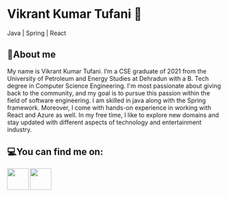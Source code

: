 # Vikrant Kumar Tufani 🙂

Java | Spring | React

<!--![](https://github-readme-stats.vercel.app/api?username=VikrantTufani1999&show_icons=true&line_height=30)-->

## 🧐About me 

My name is Vikrant Kumar Tufani. I’m a CSE graduate of 2021 from the University of Petroleum and Energy Studies at Dehradun with a B. Tech degree in Computer Science Engineering. I'm most passionate about giving back to the community, and my goal is to pursue this passion within the field of software engineering. 
I am skilled in java along with the Spring framework. Moreover, I come with hands-on experience in working with React and Azure as well. In my free time, I like to explore new domains and stay updated with different aspects of technology and entertainment industry.

<!--## ⚡Skills :desktop_computer: :keyboard:

* Java
* Spring
* MySQL & DBMS
* Javascript & React
* C++ 
* Azure / AWS
* Python
* HTML
* CSS -->

## 💻You can find me on:

<a href="https://www.linkedin.com/in/vikranttufani1999/">
  <img align="left" width="50px" src="https://img.icons8.com/cute-clipart/64/000000/linkedin.png" />
</a>
<a href = "mailto: 8052007294vicky@gmail.com">
  <img align="left" width="50px" src="https://img.icons8.com/plasticine/2x/gmail.png" />
</a>

<!--* LinkedIn: *[Vikrant Tufani](https://www.linkedin.com/in/vikranttufani1999/)*-->

<!--
**VikrantTufani1999/VikrantTufani1999** is a ✨ _special_ ✨ repository because its `README.md` (this file) appears on your GitHub profile.

Here are some ideas to get you started:

- 🔭 I’m currently working on ...
- 🌱 I’m currently learning ...
- 👯 I’m looking to collaborate on ...
- 🤔 I’m looking for help with ...
- 💬 Ask me about ...
- 📫 How to reach me:
# Links:

- 😄 Pronouns: ...
- ⚡ Fun fact: ...
-->
